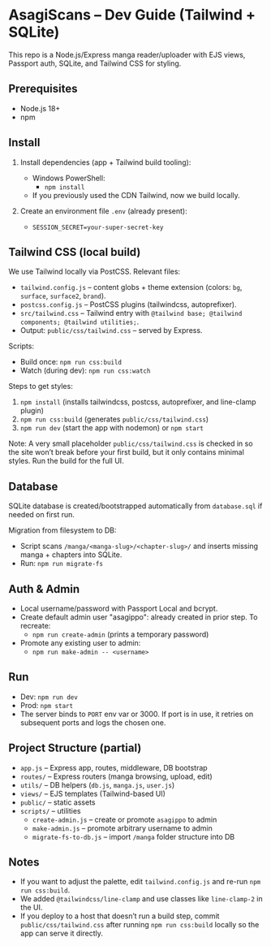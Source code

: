 # AsagiScans – Dev Guide (Tailwind + SQLite)

This repo is a Node.js/Express manga reader/uploader with EJS views, Passport auth, SQLite, and Tailwind CSS for styling.

## Prerequisites

- Node.js 18+
- npm

## Install

1. Install dependencies (app + Tailwind build tooling):

   - Windows PowerShell:
     - `npm install`
   - If you previously used the CDN Tailwind, now we build locally.

2. Create an environment file `.env` (already present):

   - `SESSION_SECRET=your-super-secret-key`

## Tailwind CSS (local build)

We use Tailwind locally via PostCSS. Relevant files:

- `tailwind.config.js` – content globs + theme extension (colors: `bg`, `surface`, `surface2`, `brand`).
- `postcss.config.js` – PostCSS plugins (tailwindcss, autoprefixer).
- `src/tailwind.css` – Tailwind entry with `@tailwind base; @tailwind components; @tailwind utilities;`.
- Output: `public/css/tailwind.css` – served by Express.

Scripts:

- Build once: `npm run css:build`
- Watch (during dev): `npm run css:watch`

Steps to get styles:

1) `npm install` (installs tailwindcss, postcss, autoprefixer, and line-clamp plugin)
2) `npm run css:build` (generates `public/css/tailwind.css`)
3) `npm run dev` (start the app with nodemon) or `npm start`

Note: A very small placeholder `public/css/tailwind.css` is checked in so the site won’t break before your first build, but it only contains minimal styles. Run the build for the full UI.

## Database

SQLite database is created/bootstrapped automatically from `database.sql` if needed on first run.

Migration from filesystem to DB:

- Script scans `/manga/<manga-slug>/<chapter-slug>/` and inserts missing manga + chapters into SQLite.
- Run: `npm run migrate-fs`

## Auth & Admin

- Local username/password with Passport Local and bcrypt.
- Create default admin user "asagippo": already created in prior step. To recreate:
  - `npm run create-admin` (prints a temporary password)
- Promote any existing user to admin:
  - `npm run make-admin -- <username>`

## Run

- Dev: `npm run dev`
- Prod: `npm start`
- The server binds to `PORT` env var or 3000. If port is in use, it retries on subsequent ports and logs the chosen one.

## Project Structure (partial)

- `app.js` – Express app, routes, middleware, DB bootstrap
- `routes/` – Express routers (manga browsing, upload, edit)
- `utils/` – DB helpers (`db.js`, `manga.js`, `user.js`)
- `views/` – EJS templates (Tailwind-based UI)
- `public/` – static assets
- `scripts/` – utilities
  - `create-admin.js` – create or promote `asagippo` to admin
  - `make-admin.js` – promote arbitrary username to admin
  - `migrate-fs-to-db.js` – import `/manga` folder structure into DB

## Notes

- If you want to adjust the palette, edit `tailwind.config.js` and re-run `npm run css:build`.
- We added `@tailwindcss/line-clamp` and use classes like `line-clamp-2` in the UI.
- If you deploy to a host that doesn’t run a build step, commit `public/css/tailwind.css` after running `npm run css:build` locally so the app can serve it directly.

